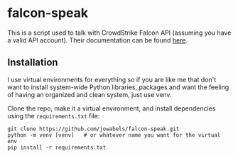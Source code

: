 # falcon-speak
This is a script used to talk with CrowdStrike Falcon API (assuming you have a valid API account). Their documentation can be found [here](https://falcon.crowdstrike.com/support/documentation).

## Installation
I use virtual environments for everything so if you are like me that don't want to install system-wide Python libraries, packages and want the feeling of having an organized and clean system, just use venv.

Clone the repo, make it a virtual environment, and install dependencies using the `requirements.txt` file:
```
git clone https://github.com/jowabels/falcon-speak.git
python -m venv [venv]   # or whatever name you want for the virtual env
pip install -r requirements.txt
```
